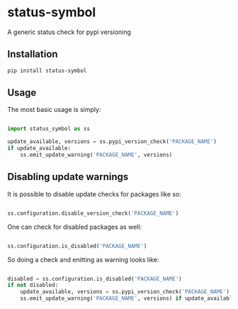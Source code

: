 # status-symbol
A generic status check for pypi versioning

## Installation

```bash
pip install status-symbol
```

## Usage

The most basic usage is simply:

```python

import status_symbol as ss

update_available, versions = ss.pypi_version_check('PACKAGE_NAME')
if update_available:
    ss.emit_update_warning('PACKAGE_NAME', versions)
```

## Disabling update warnings

It is possible to disable update checks for packages like so:

```python

ss.configuration.disable_version_check('PACKAGE_NAME')
```

One can check for disabled packages as well:

```python

ss.configuration.is_disabled('PACKAGE_NAME')
```

So doing a check and enitting as warning looks like:

```python

disabled = ss.configuration.is_disabled('PACKAGE_NAME')
if not disabled:
    update_available, versions = ss.pypi_version_check('PACKAGE_NAME')
    ss.emit_update_warning('PACKAGE_NAME', versions) if update_available else None
```
